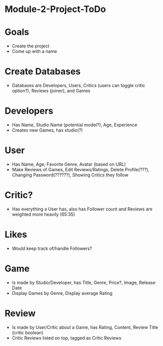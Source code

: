 
# Module-2-Project-ToDo

# Goals
- Create the project
- Come up with a name


# Create Databases
- Databases are Developers, Users, Critics (users can toggle critic option?), Reviews (joiner), and Games

# Developers
- Has Name, Studio Name (potential model?), Age, Experience
- Creates new Games, has studio(?)

# User
- Has Name, Age, Favorite Genre, Avatar (based on URL)
- Make Reviews of Games, Edit Reviews/Ratings, Delete Profile(???), Changing Password(??????), Showing Critics they follow

# Critic?
- Has everything a User has, also has Follower count and Reviews are weighted more heavily (65:35)

# Likes
- Would keep track of/handle Followers?

# Game
- Is made by Studio/Developer, has Title, Genre, Price?, Image, Release Date
- Display Games by Genre, Display average Rating

# Review
- Is made by User/Critic about a Game, has Rating, Content, Review Title (critic boolean)
- Critic Reviews listed on top, tagged as Critic Reviews
